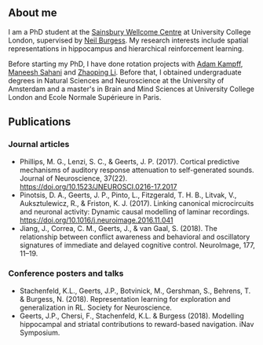 ## About me

I am a PhD student at the [Sainsbury Wellcome Centre](http://www.ucl.ac.uk/swc) at University College London, supervised by [Neil Burgess](https://www.ucl.ac.uk/icn/people/neil-burgess). My research interests include spatial representations in hippocampus and hierarchical reinforcement learning.

Before starting my PhD, I have done rotation projects with [Adam Kampff](http://www.kampff-lab.org), [Maneesh Sahani](http://www.gatsby.ucl.ac.uk/~maneesh/) and [Zhaoping Li](http://www0.cs.ucl.ac.uk/staff/zhaoping.li/). Before that, I obtained undergraduate degrees in Natural Sciences and Neuroscience at the University of Amsterdam and a master's in Brain and Mind Sciences at University College London and Ecole Normale Supérieure in Paris. 

## Publications
### Journal articles
- Phillips, M. G., Lenzi, S. C., & Geerts, J. P. (2017). Cortical predictive mechanisms of auditory response attenuation to self-generated sounds. Journal of Neuroscience, 37(22). https://doi.org/10.1523/JNEUROSCI.0216-17.2017
- Pinotsis, D. A., Geerts, J. P., Pinto, L., Fitzgerald, T. H. B., Litvak, V., Auksztulewicz, R., & Friston, K. J. (2017). Linking canonical microcircuits and neuronal activity: Dynamic causal modelling of laminar recordings. https://doi.org/10.1016/j.neuroimage.2016.11.041
- Jiang, J., Correa, C. M., Geerts, J., & van Gaal, S. (2018). The relationship between conflict awareness and behavioral and oscillatory signatures of immediate and delayed cognitive control. NeuroImage, 177, 11–19.

### Conference posters and talks
- Stachenfeld, K.L., Geerts, J.P., Botvinick, M., Gershman, S., Behrens, T. & Burgess, N. (2018). Representation learning for exploration and generalization in RL. Society for Neuroscience. 
- Geerts, J.P., Chersi, F., Stachenfeld, K.L. & Burgess (2018). Modelling hippocampal and striatal contributions to reward-based navigation. iNav Symposium.

